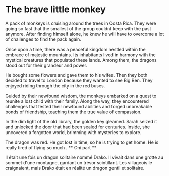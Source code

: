 # The brave little monkey

A pack of monkeys is cruising around the trees in Costa Rica. They were going so fast that the smallest of the group couldnt keep with the past anymore. After finding himself alone, he knew he will have to overcome a lot of challenges to find the pack again.

Once upon a time, there was a peaceful kingdom nestled within the embrace of majestic mountains. Its inhabitants lived in harmony with the mystical creatures that populated these lands. Among them, the dragons stood out for their grandeur and power.

He bought some flowers and gave them to his wifes.
Then they both decided to travel to London because they wanted to see Big Ben.
They enjoyed riding through the city in the red buses.

Guided by their newfound wisdom, the monkeys embarked on a quest to reunite a lost child with their family. Along the way, they encountered challenges that tested their newfound abilities and forged unbreakable bonds of friendship, teaching them the true value of compassion.

In the dim light of the old library, the golden key gleamed. Sarah seized it and unlocked the door that had been sealed for centuries. Inside, she uncovered a forgotten world, brimming with mysteries to explore.

The dragon was red. He got lost in time, so he is trying to get home.
He is really tired of flying so much . ** Oni part **

Il était une fois un dragon solitaire nommé Drako. Il vivait dans une grotte au sommet d'une montagne, gardant un trésor scintillant. Les villageois le craignaient, mais Drako était en réalité un dragon gentil et solitaire.
